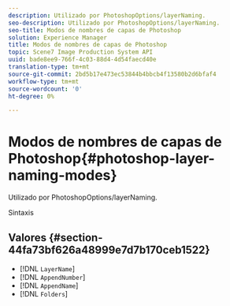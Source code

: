 ```yaml
---
description: Utilizado por PhotoshopOptions/layerNaming.
seo-description: Utilizado por PhotoshopOptions/layerNaming.
seo-title: Modos de nombres de capas de Photoshop
solution: Experience Manager
title: Modos de nombres de capas de Photoshop
topic: Scene7 Image Production System API
uuid: bade8ee9-766f-4c03-88d4-4d54faecd40e
translation-type: tm+mt
source-git-commit: 2bd5b17e473ec53844b4bbcb4f13580b2d6bfaf4
workflow-type: tm+mt
source-wordcount: '0'
ht-degree: 0%

---
```



# Modos de nombres de capas de Photoshop{#photoshop-layer-naming-modes}

Utilizado por PhotoshopOptions/layerNaming.

Sintaxis

## Valores {#section-44fa73bf626a48999e7d7b170ceb1522}

* [!DNL `LayerName`]
* [!DNL `AppendNumber`]
* [!DNL `AppendName`]
* [!DNL `Folders`]

